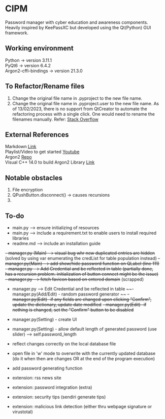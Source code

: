 # CIPM
Password manager with cyber education and awareness components. Heavily inspired by KeePassXC but developed using the Qt(Python) GUI framework.


## Working environment
Python -> version 3.11.1 
<br>PyQt6 -> version 6.4.2
<br>Argon2-cffi-bindings -> version 21.3.0


## To Refactor/Rename files
1. Change the original file name in <projectname>.pyproject to the new file name.
2. Change the original file name in <projectname>.pyproject.user to the new file name.
As of 13/02/2023, there is no support from QtCreator to automate the refactoring process with a single click. One would need to rename the filenames manually. Refer:
[Stack Overflow](https://stackoverflow.com/questions/5528134/how-can-files-and-classes-be-renamed-in-qt-creator)


## External References
Markdown [Link](https://www.markdownguide.org/cheat-sheet/)
<br>Playlist/Video to get started [Youtube](https://www.youtube.com/playlist?list=PL3JVwFmb_BnSOj_OtnKlsc2c7Jcs6boyB)
<br>Argon2 [Repo](https://github.com/p-h-c/phc-winner-argon2#bindings)
<br> Visual C++ 14.0 to build Argon2 Library [Link](https://answers.microsoft.com/en-us/windows/forum/all/microsoft-visual-c-140/6f0726e2-6c32-4719-9fe5-aa68b5ad8e6d)

## Notable obstacles
1. File encryption
2. QPushButton.disconnect() -> causes recursions
3. 


## To-do
- main.py --> ensure initializing of resources 
- main.py --> include a requirement.txt to enable users to install required libraries
- readme.md --> include an installation guide

~~- manager.py (Main) --> visual bug whr new duplicated entries are hidden~~ (solved by using var enumerating the credList for table population instead)
~~- manager.py(Main) --> add show/hide password function on QLabel (line 111)~~
~~- manager.py --> Add Credential and be reflected in table (partially done, has a recursion problem. initialization of button connect might be the issue)~~
~~- manager.py --> fetch favicon based on entered domain~~ (scrapped)
- manager.py --> Edit Credential and be reflected in table
~~- manager.py(Add/Edit) - random password generator ~~
~~- manager.py(Edit) -if any fields are changed upon clicking "Confirm", update the dictionary, update date modified~~
~~- manager.py(Edit) -if nothing is changed, set the "Confirm" button to be disabled~~
- manager.py(Setting) - create UI
- manager.py(Setting) - allow default length of generated password (use slider) --> self.password_length
- reflect changes correctly on the local database file
- open file in 'w' mode to overwrite with the currently updated database (do it when then are changes OR at the end of the program execution)
- add password generating function


- extension: rss news site
- extension: password integration (extra)
- extension: security tips (sendiri generate tips)
- extension: malicious link detection (either thru webpage signature or virustotal)